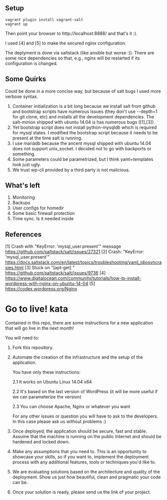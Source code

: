 ## Setup

~~~
vagrant plugin install vagrant-salt
vagrant up
~~~
Then point your browser to http://localhost:8888/ and that's it :).

I used [4] and [5] to make the secured nginx configuration.

The deplyment is done via saltstack (like ansible but worse :)).
There are some nice dependencies so that, e.g., nginx will be restarted if its configuration is changed.

## Some Quirks

Could be done in a more concise way, but because of salt bugs I used more verbose syntax.
1. Container initialization is a bit long because we install salt from github and bootstrap scripts have numerous issues (they don't use --depth=1 for git clone, etc) and installs all the development dependencies.
The salt-minion shipped with ubuntu 14.04 is has numerous bugs ([1],[3]).
1. Yet bootstrap script does not install python-mysqldb which is required for mysql states.
I modified the bootstrap script because it needs to be present at the time salt is running.
1. I use mariadb because the ancent mysql shipped with ubuntu 14.04 does not support unix_socket. I decided not to go with backports or something.
1. Some parameters could be parametrized, but I think yaml+templates look just ugly.
1. We trust wp-cli provided by a third party is not malicious.


## What's left

1. Monitoring
1. Backups
1. User configs for homedir
1. Some basic firewall protection
1. Time sync. Is it needed inside


## References

[1] Crash with "KeyError: 'mysql_user.present'" message https://github.com/saltstack/salt/issues/27321
[2] Crash: "KeyError: 'mysql_user.present'" https://docs.saltstack.com/en/latest/topics/troubleshooting/yaml_idiosyncrasies.html
[3] Stuck on "[apt-get] <defunct>" https://github.com/saltstack/salt/issues/9736
[4] https://www.digitalocean.com/community/tutorials/how-to-install-wordpress-with-nginx-on-ubuntu-14-04
[5] https://codex.wordpress.org/Nginx


Go to live! kata
==================================

Contained in this repo, there are some instructions for a new application that will go live in the next month!

You will need to:

1. Fork this repository.

2. Automate the creation of the infrastructure and the setup of the application.

   You have only these instructions:

   2.1 It works on Ubuntu Linux 14.04 x64

   2.2 It's based on the last version of WordPress (it will be more useful if we can parameterize the version)

   2.3 You can choose Apache, Nginx or whatever you want

   For any other issues or question you will have to ask to the developers. In this case please ask us without problems :)

3. Once deployed, the application should be secure, fast and stable. Assume that the machine is running on the public Internet and should be hardened and locked down.

4. Make any assumptions that you need to. This is an opportunity to showcase your skills, so if you want to, implement the deployment process with any additional features, tools or techniques you'd like to.

5. We are evaluating solutions based on the architecture and quality of the deployment. Show us just how beautiful, clean and pragmatic your code can be.

6. Once your solution is ready, please send us the link of your project.
